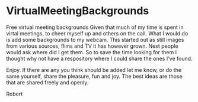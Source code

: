 # VirtualMeetingBackgrounds
Free virtual meeting backgrounds
Given that much of my time is spent in virtal meetings, to cheer myself up and others on the call.  What I would do is add some backgrounds to my webcam.  This started out as still images from various sources, flims and TV it has however grown. Next people would ask where did I get them. So to save the time looking for them I thought why not have a respository where I could share the ones I've found.

Enjoy. If there are any you think should be added let me know, or do the same yourself, share the pleasure, fun and joy. The best ideas are those that are shared freely and openly.

Robert
